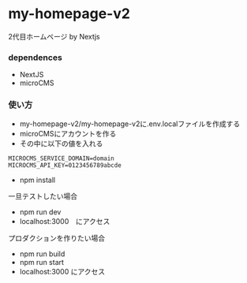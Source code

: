 # my-homepage-v2
2代目ホームページ by Nextjs

### dependences
- NextJS
- microCMS

### 使い方
- my-homepage-v2/my-homepage-v2に.env.localファイルを作成する
- microCMSにアカウントを作る
- その中に以下の値を入れる
```
MICROCMS_SERVICE_DOMAIN=domain
MICROCMS_API_KEY=0123456789abcde
```
- npm install

一旦テストしたい場合
- npm run dev
- localhost:3000　にアクセス

プロダクションを作りたい場合
- npm run build
- npm run start
- localhost:3000 にアクセス
